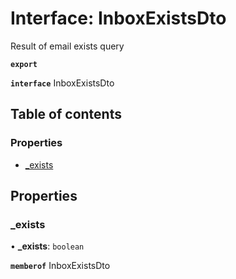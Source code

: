 # Interface: InboxExistsDto

Result of email exists query

**`export`**

**`interface`** InboxExistsDto

## Table of contents

### Properties

- [\_exists](InboxExistsDto.md#_exists)

## Properties

### \_exists

• **\_exists**: `boolean`

**`memberof`** InboxExistsDto
